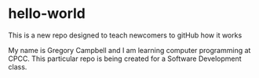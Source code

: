 # hello-world
This is a new repo designed to teach newcomers to gitHub how it works

My name is Gregory Campbell and I am learning computer programming at CPCC. This particular repo is being created for a Software Development class.
